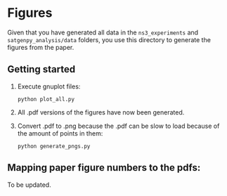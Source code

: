 # Figures

Given that you have generated all data in the `ns3_experiments` and `satgenpy_analysis/data` folders, you use this directory to generate the figures from the paper.

## Getting started

1. Execute gnuplot files:
   ```
   python plot_all.py
   ```
   
2. All .pdf versions of the figures have now been generated.

3. Convert .pdf to .png because the .pdf can be slow to load because of the amount of points in them:
   ```
   python generate_pngs.py
   ```

## Mapping paper figure numbers to the pdfs:

To be updated.
